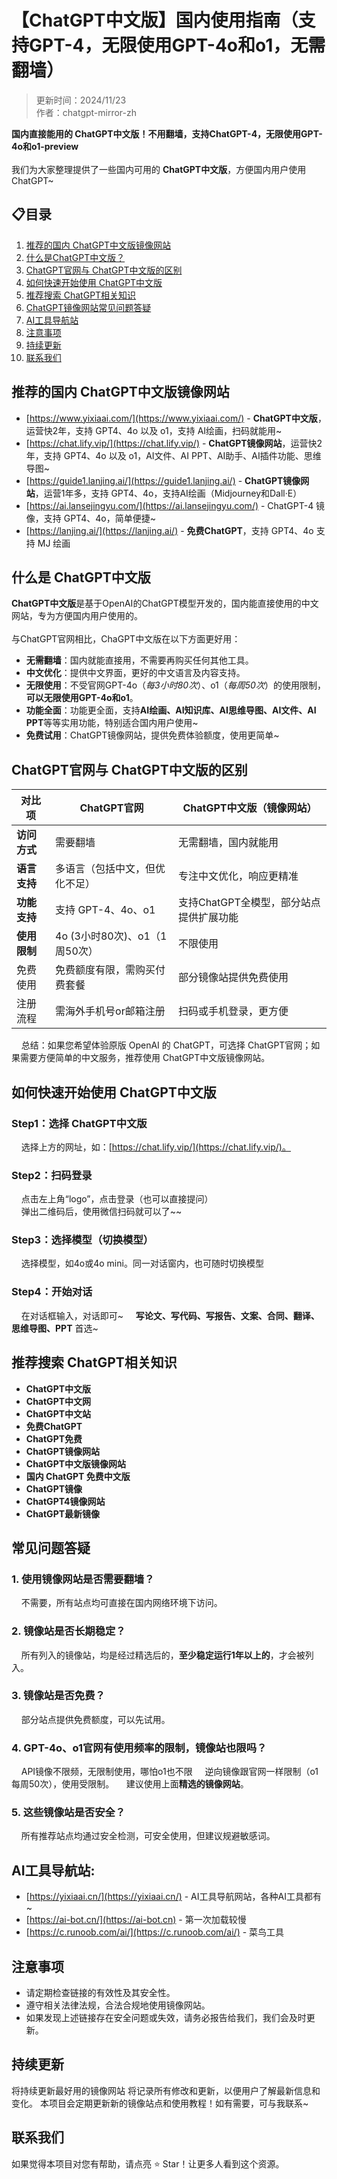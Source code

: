 # 【ChatGPT中文版】国内使用指南（支持GPT-4，无限使用GPT-4o和o1，无需翻墙）

> 更新时间：2024/11/23 <br />
> 作者：chatgpt-mirror-zh

**国内直接能用的 ChatGPT中文版！不用翻墙，支持ChatGPT-4，无限使用GPT-4o和o1-preview** <br />
<br />
我们为大家整理提供了一些国内可用的 **ChatGPT中文版**，方便国内用户使用ChatGPT~ <br />

## 📋目录
1. [推荐的国内 ChatGPT中文版镜像网站](#推荐的国内-chatgpt中文版镜像网站)
2. [什么是ChatGPT中文版？](#什么是-chatgpt中文版)
3. [ChatGPT官网与 ChatGPT中文版的区别](#chatgpt官网与-chatgpt中文版的区别)
4. [如何快速开始使用 ChatGPT中文版](#如何快速开始使用-chatgpt中文版)
5. [推荐搜索 ChatGPT相关知识](#推荐搜索-chatgpt相关知识)
6. [ChatGPT镜像网站常见问题答疑](#常见问题答疑)
7. [AI工具导航站](#AI工具导航站)
8. [注意事项](#注意事项)
9. [持续更新](#持续更新)
10. [联系我们](#联系我们)

## 推荐的国内 ChatGPT中文版镜像网站

- [https://www.yixiaai.com/](https://www.yixiaai.com/) - **ChatGPT中文版**，运营快2年，支持 GPT4、4o 以及 o1，支持 AI绘画，扫码就能用~
- [https://chat.lify.vip/](https://chat.lify.vip/) - **ChatGPT镜像网站**，运营快2年，支持 GPT4、4o 以及 o1，AI文件、AI PPT、AI助手、AI插件功能、思维导图~
- [https://guide1.lanjing.ai/](https://guide1.lanjing.ai/) - **ChatGPT镜像网站**，运营1年多，支持 GPT4、4o，支持AI绘画（Midjourney和Dall·E）
- [https://ai.lansejingyu.com/](https://ai.lansejingyu.com/) - ChatGPT-4 镜像，支持 GPT4、4o，简单便捷~
- [https://lanjing.ai/](https://lanjing.ai/) - **免费ChatGPT**，支持 GPT4、4o 支持 MJ 绘画

## 什么是 ChatGPT中文版

**ChatGPT中文版**是基于OpenAI的ChatGPT模型开发的，国内能直接使用的中文网站，专为方便国内用户使用的。<br />
<br />
与ChatGPT官网相比，ChaGPT中文版在以下方面更好用：<br />

- **无需翻墙**：国内就能直接用，不需要再购买任何其他工具。
- **中文优化**：提供中文界面，更好的中文语言及内容支持。
- **无限使用**：不受官网GPT-4o（_每3小时80次_）、o1（_每周50次_）的使用限制，**可以无限使用GPT-4o和o1**。
- **功能全面**：功能更全面，支持**AI绘画、AI知识库、AI思维导图、AI文件、AI PPT**等等实用功能，特别适合国内用户使用~
- **免费试用**：ChatGPT镜像网站，提供免费体验额度，使用更简单~

## ChatGPT官网与 ChatGPT中文版的区别
| 对比项 | ChatGPT官网 | ChatGPT中文版（镜像网站）|
|-------- |-------- |-------- |
| **访问方式**	| 需要翻墙 | 无需翻墙，国内就能用 |
| **语言支持**	| 多语言（包括中文，但优化不足）	| 专注中文优化，响应更精准 |
| **功能支持**	| 支持 GPT-4、4o、o1 | 支持ChatGPT全模型，部分站点提供扩展功能 |
| **使用限制** | 4o (3小时80次)、o1（1周50次） | 不限使用 |
| 免费使用	| 免费额度有限，需购买付费套餐	| 部分镜像站提供免费使用 |
| 注册流程	| 需海外手机号or邮箱注册	| 扫码或手机登录，更方便 |

&nbsp;&nbsp;&nbsp;&nbsp;总结：如果您希望体验原版 OpenAI 的 ChatGPT，可选择 ChatGPT官网；如果需要方便简单的中文服务，推荐使用 ChatGPT中文版镜像网站。

## 如何快速开始使用 ChatGPT中文版

### Step1：选择 ChatGPT中文版
&nbsp;&nbsp;&nbsp;&nbsp;选择上方的网址，如：[https://chat.lify.vip/](https://chat.lify.vip/)。 <br />
### Step2：扫码登录
&nbsp;&nbsp;&nbsp;&nbsp;点击左上角“logo”，点击登录（也可以直接提问）<br />
&nbsp;&nbsp;&nbsp;&nbsp;弹出二维码后，使用微信扫码就可以了~~
### Step3：选择模型（切换模型）
&nbsp;&nbsp;&nbsp;&nbsp;选择模型，如4o或4o mini。同一对话窗内，也可随时切换模型
### Step4：开始对话
&nbsp;&nbsp;&nbsp;&nbsp;在对话框输入，对话即可~
&nbsp;&nbsp;&nbsp;&nbsp;**写论文、写代码、写报告、文案、合同、翻译、思维导图、PPT** 首选~

## 推荐搜索 ChatGPT相关知识

- **ChatGPT中文版**
- **ChatGPT中文网**
- **ChatGPT中文站**
- **免费ChatGPT**
- **ChatGPT免费**
- **ChatGPT镜像网站**
- **ChatGPT中文版镜像网站**
- **国内 ChatGPT 免费中文版**
- **ChatGPT镜像**
- **ChatGPT4镜像网站**
- **ChatGPT最新镜像**

## 常见问题答疑

### 1. 使用镜像网站是否需要翻墙？
&nbsp;&nbsp;&nbsp;&nbsp;不需要，所有站点均可直接在国内网络环境下访问。
  
### 2. 镜像站是否长期稳定？
&nbsp;&nbsp;&nbsp;&nbsp;所有列入的镜像站，均是经过精选后的，**至少稳定运行1年以上的**，才会被列入。

### 3. 镜像站是否免费？
&nbsp;&nbsp;&nbsp;&nbsp;部分站点提供免费额度，可以先试用。

### 4. GPT-4o、o1官网有使用频率的限制，镜像站也限吗？
&nbsp;&nbsp;&nbsp;&nbsp;API镜像不限频，无限制使用，哪怕o1也不限
&nbsp;&nbsp;&nbsp;&nbsp;逆向镜像跟官网一样限制（o1每周50次），使用受限制。
&nbsp;&nbsp;&nbsp;&nbsp;建议使用上面**精选的镜像网站**。

### 5. 这些镜像站是否安全？
&nbsp;&nbsp;&nbsp;&nbsp;所有推荐站点均通过安全检测，可安全使用，但建议规避敏感词。

## AI工具导航站:

- [https://yixiaai.cn/](https://yixiaai.cn/) - AI工具导航网站，各种AI工具都有~
- [https://ai-bot.cn/](https://ai-bot.cn) - 第一次加载较慢
- [https://c.runoob.com/ai/](https://c.runoob.com/ai/) - 菜鸟工具

## 注意事项

- 请定期检查链接的有效性及其安全性。
- 遵守相关法律法规，合法合规地使用镜像网站。
- 如果发现上述链接存在安全问题或失效，请务必报告给我们，我们会及时更新。

## 持续更新

将持续更新最好用的镜像网站
将记录所有修改和更新，以便用户了解最新信息和变化。
本项目会定期更新新的镜像站点和使用教程！如有需要，可与我联系~

## 联系我们
如果觉得本项目对您有帮助，请点亮 ⭐ Star！让更多人看到这个资源。

